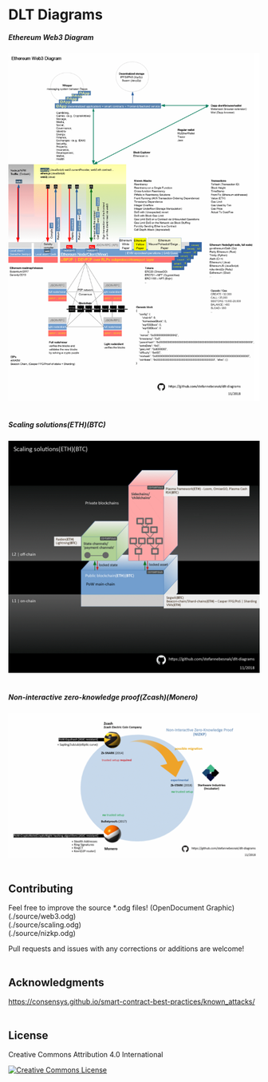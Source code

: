 # DLT Diagrams 

<!--
<object data="./export/ethereum-web3-diagram.pdf" type="application/pdf" width="700px" height="700px">
    <embed src="./export/ethereum-web3-diagram.pdf">
        <p>This browser does not support PDFs. Please download the PDF to view it: <a href="./export/ethereum-web3-diagram.pdf">Download PDF</a>.</p>
    </embed>
</object>
-->

##### Ethereum Web3 Diagram
![Web3](./export/web3.gif)<br/><br/>

##### Scaling solutions(ETH)(BTC)
![Scaling](./export/scaling.gif)<br/><br/>

##### Non-interactive zero-knowledge proof(Zcash)(Monero)
![NIZKP](./export/nizkp.gif)<br/><br/>

## Contributing

Feel free to improve the source *.odg files! (OpenDocument Graphic)<br/>
(./source/web3.odg)<br/>
(./source/scaling.odg)<br/>
(./source/nizkp.odg)<br/>

Pull requests and issues with any corrections or additions are welcome!<br/><br/>

## Acknowledgments

https://consensys.github.io/smart-contract-best-practices/known_attacks/<br/><br/>

## License

Creative Commons Attribution 4.0 International

<a href="https://creativecommons.org/licenses/by/4.0/" rel="Creative Commons License">
<img src="https://mirrors.creativecommons.org/presskit/buttons/88x31/png/by.png" alt="Creative Commons License" width="100"/></a>

<!--
[![Creative Commons License](https://mirrors.creativecommons.org/presskit/buttons/88x31/png/by.png)](https://creativecommons.org/licenses/by/4.0/)
-->

